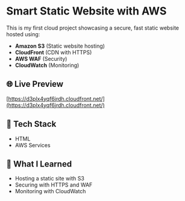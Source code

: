 # Smart Static Website with AWS

This is my first cloud project showcasing a secure, fast static website hosted using:

- **Amazon S3** (Static website hosting)
- **CloudFront** (CDN with HTTPS)
- **AWS WAF** (Security)
- **CloudWatch** (Monitoring)

## 🌐 Live Preview
 [https://d3plx4yqf6jrdh.cloudfront.net/](https://d3plx4yqf6jrdh.cloudfront.net/)

## 📁 Tech Stack

- HTML
- AWS Services

## 🧠 What I Learned

- Hosting a static site with S3
- Securing with HTTPS and WAF
- Monitoring with CloudWatch
